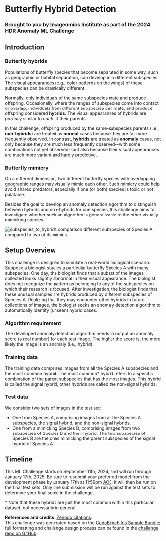 # Butterfly Hybrid Detection
### Brought to you by Imageomics Institute as part of the 2024 HDR Anomaly ML Challenge


## Introduction 

### Butterfly hybrids
Populations of butterfly species that become separated in some way, such as geographic or habitat separation, can develop into different subspecies. The visual appearances (e.g., color patterns on the wings) of these subspecies can be drastically different.

Normally, only individuals of the same subspecies mate and produce offspring. Occasionally, where the ranges of subspecies come into contact or overlap, individuals from different subspecies can mate, and produce offspring considered **hybrids**. The visual appearances of hybrids are _partially_ similar to _each_ of their parents.

In this challenge, offspring produced by the same-subspecies parents (i.e., **non-hybrids**) are treated as **normal** cases because they are far more frequently observed. In contrast, **hybrids** are treated as **anomaly** cases, not only because they are much less frequently observed--with some combinations not yet observed--but also because their visual appearances are much more variant and hardly predictive.

### Butterfly mimicry
On a different dimension, two different butterfly species with overlapping geographic ranges may visually mimic each other. Such [mimicry](https://en.wikipedia.org/wiki/M%C3%BCllerian_mimicry) could help avoid shared predators, especially if one (or both) species is toxic or not palatable.

Besides the goal to develop an anomaly detection algorithm to distinguish between hybrids and non-hybrids for one species, this challenge aims to investigate whether such an algorithm is generalizable to the other visually mimicking species. 

![subspecies_to_hybrids comparison different subspecies of Species A compared to two of its mimics](https://github.com/user-attachments/assets/8647e1f5-4f99-48c6-8325-fdfd0e5d4c21)


## Setup Overview
This challenge is designed to simulate a real-world biological scenario. Suppose a biologist studies a particular butterfly Species A with many subspecies. One day, the biologist finds that a subset of the images collected looks slightly abnormal in their visual appearance. The biologist does not recognize the pattern as belonging to any of the subspecies on which their research is focused. After investigation, the biologist finds that these unusual samples are hybrids produced by different subspecies of Species A. Realizing that they may encounter other hybrids in future collections of images, the biologist seeks an anomaly detection algorithm to automatically identify (unseen) hybrid cases.

### Algorithm requirement
The developed anomaly detection algorithm needs to output an anomaly score (a real number) for each test image. The higher the score is, the more likely the image is an anomaly (i.e., hybrid).

### Training data
The training data comprises images from all the Species A subspecies and the most common hybrid. The most common* hybrid refers to a specific combination of the parent subspecies that has the most images. This hybrid is called the signal hybrid; other hybrids are called the non-signal hybrids.    

### Test data
We consider two sets of images in the test set:
- One from Species A, comprising images from all the Species A subspecies, the signal hybrid, and the non-signal hybrids.
- One from a mimicking Species B, comprising images from two subspecies of Species B and their hybrid. The two subspecies of Species B are the ones mimicking the parent subspecies of the signal hybrid of Species A.

## Timeline

This ML Challenge starts on September 11th, 2024, and will run through January 17th, 2025. Be sure to resubmit your preferred model from the development phase by January 17th at 11:59pm [AOE](https://www.timeanddate.com/time/zones/aoe); it will then be run on the final test sets. Only one submission will be run against the test sets to determine your final score in the challenge.


\*  Note that these hybrids are just the most common within this particular dataset, not necessarily in general.

**References and credits:** [Zenodo citations](https://github.com/Imageomics/HDR-anomaly-challenge/blob/main/butterfly_anomaly.bib).<br />
This challenge was generated based on the [CodaBench Iris Sample Bundle](https://github.com/codalab/competition-examples/tree/master/codabench/iris/bundle); full formatting and challenge design process can be found in the [challenge repo on GitHub](https://github.com/Imageomics/HDR-anomaly-challenge).
